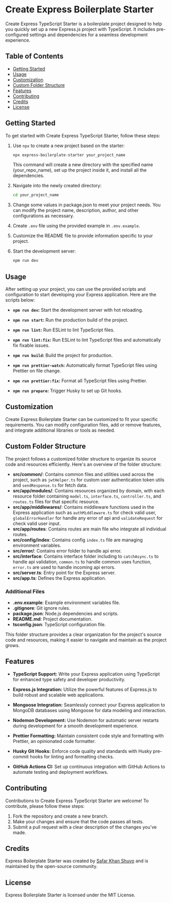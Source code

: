 # Create Express Boilerplate Starter

Create Express TypeScript Starter is a boilerplate project designed to help you quickly set up a new Express.js project with TypeScript. It includes pre-configured settings and dependencies for a seamless development experience.

## Table of Contents

- [Getting Started](#getting-started)
- [Usage](#usage)
- [Customization](#customization)
- [Custom Folder Structure](#custom-folder-structure)
- [Features](#features)
- [Contributing](#contributing)
- [Credits](#credits)
- [License](#license)


## Getting Started

To get started with Create Express TypeScript Starter, follow these steps:

1. Use `npx` to create a new project based on the starter:

   ```sh
   npx express-boilerplate-starter your_project_name
   ```
   This command will create a new directory with the specified name (your_repo_name), set up the project inside it, and install all the dependencies.
2. Navigate into the newly created directory:

   ```sh
   cd your_project_name
   ```
3. Change some values in package.json to meet your project needs. You can modify the project name, description, author, and other configurations as necessary.
4. Create `.env` file using the provided example in `.env.example`.
5. Customize the README file to provide information specific to your project.
6. Start the development server:

   ```sh
   npm run dev
   ```



## Usage

After setting up your project, you can use the provided scripts and configuration to start developing your Express application. Here are the scripts below:

- **`npm run dev`:**  Start the development server with hot reloading.

- **`npm run start`:**  Run the production build of the project.

- **`npm run lint`:**  Run ESLint to lint TypeScript files.

- **`npm run lint:fix`:**  Run ESLint to lint TypeScript files and automatically fix fixable issues.

- **`npm run build`:**  Build the project for production.

- **`npm run prettier-watch`:**  Automatically format TypeScript files using Prettier on file change.

- **`npm run prettier:fix`:**  Format all TypeScript files using Prettier.

- **`npm run prepare`:**  Trigger Husky to set up Git hooks.


## Customization

Create Express Boilerplate Starter can be customized to fit your specific requirements. You can modify configuration files, add or remove features, and integrate additional libraries or tools as needed.

## Custom Folder Structure

The project follows a customized folder structure to organize its source code and resources efficiently. Here's an overview of the folder structure:

- **src/common/**: Contains common files and utilities used across the project, such as `jwtHelper.ts` for custom user authentication token utils and `sendResponse.ts` for fetch data.
- **src/app/modules/**: Contains resources organized by domain, with each resource folder containing `model.ts`, `interface.ts`, `controller.ts`, and `routes.ts` files for that specific resource.
- **src/app/middlewares/**: Contains middleware functions used in the Express application such as `authMiddleware.ts` for check valid user, `globalErrorHandler` for handle any error of api and `validateRequest` for check valid user input.
- **src/app/routes**: Contains routes are main file who integrate all individual routes.
- **src/config/index**: Contains config `index.ts` file are managing environment variables.
- **src/error/**: Contains error folder to handle api error.
- **src/interface**: Contains interface folder including to `catchAsync.ts` to handle api validation, `common.ts` to handle common uses function, `error.ts` are used to handle incoming api errors.
- **src/server.ts**: Entry point for the Express server.
- **src/app.ts**: Defines the Express application.

### Additional Files

- **.env.example**: Example environment variables file.
- **.gitignore**: Git ignore rules.
- **package.json**: Node.js dependencies and scripts.
- **README.md**: Project documentation.
- **tsconfig.json**: TypeScript configuration file.

This folder structure provides a clear organization for the project's source code and resources, making it easier to navigate and maintain as the project grows.

## Features

- **TypeScript Support:** Write your Express application using TypeScript for enhanced type safety and developer productivity.
- **Express.js Integration:** Utilize the powerful features of Express.js to build robust and scalable web applications.
- **Mongoose Integration:** Seamlessly connect your Express application to MongoDB databases using Mongoose for data modeling and interaction.

- **Nodemon Development:** Use Nodemon for automatic server restarts during development for a smooth development experience.
- **Prettier Formatting:** Maintain consistent code style and formatting with Prettier, an opinionated code formatter.
- **Husky Git Hooks:** Enforce code quality and standards with Husky pre-commit hooks for linting and formatting checks.
- **GitHub Actions CI:** Set up continuous integration with GitHub Actions to automate testing and deployment workflows.


## Contributing

Contributions to Create Express TypeScript Starter are welcome! To contribute, please follow these steps:

1. Fork the repository and create a new branch.
2. Make your changes and ensure that the code passes all tests.
3. Submit a pull request with a clear description of the changes you've made.
   
## Credits

Express Boilerplate Starter was created by [Safar Khan Shuvo](https://www.linkedin.com/in/shuvok/) and is maintained by the open-source community.

## License
Express Boilerplate Starter is licensed under the MIT License.

